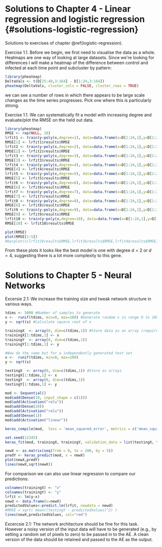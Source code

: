 # Solutions to Chapter 4 - Linear regression and logistic regression {#solutions-logistic-regression}

Solutions to exercises of chapter \@ref(logistic-regression).

Exercise 1.1. Before we begin, we first need to visualise the data as a whole. Heatmaps are one way of looking at large datasets. Since we're looking for differences I will make a heatmap of the difference between control and infected at each time point and subcluster by pattern:


```r
library(pheatmap)
DeltaVals <- t(D[25:48,3:164] - D[1:24,3:164])
pheatmap(DeltaVals, cluster_cols = FALSE, cluster_rows = TRUE)
```
we can see a number of rows in which there appears to be large scale changes as the time series progresses. Pick one where this is particularly strong.

Exercise 1.1. We can systematically fit a model with increasing degree and evaluate/plot the RMSE on the held out data.


```r
library(pheatmap)
RMSE <- rep(NULL, 10)
lrfit1 <- train(y~poly(x,degree=1), data=data.frame(x=D[1:24,1],y=D[1:24,geneindex]), method = "lm")
RMSE[1] <- lrfit1$results$RMSE
lrfit2 <- train(y~poly(x,degree=2), data=data.frame(x=D[1:24,1],y=D[1:24,geneindex]), method = "lm")
RMSE[2] <- lrfit2$results$RMSE
lrfit3 <- train(y~poly(x,degree=3), data=data.frame(x=D[1:24,1],y=D[1:24,geneindex]), method = "lm")
RMSE[3] <- lrfit3$results$RMSE
lrfit4 <- train(y~poly(x,degree=4), data=data.frame(x=D[1:24,1],y=D[1:24,geneindex]), method = "lm")
RMSE[4] <- lrfit4$results$RMSE
lrfit5 <- train(y~poly(x,degree=5), data=data.frame(x=D[1:24,1],y=D[1:24,geneindex]), method = "lm")
RMSE[5] <- lrfit5$results$RMSE
lrfit6 <- train(y~poly(x,degree=6), data=data.frame(x=D[1:24,1],y=D[1:24,geneindex]), method = "lm")
RMSE[6] <- lrfit6$results$RMSE
lrfit7 <- train(y~poly(x,degree=7), data=data.frame(x=D[1:24,1],y=D[1:24,geneindex]), method = "lm")
RMSE[7] <- lrfit7$results$RMSE
lrfit8 <- train(y~poly(x,degree=8), data=data.frame(x=D[1:24,1],y=D[1:24,geneindex]), method = "lm")
RMSE[8] <- lrfit8$results$RMSE
lrfit9 <- train(y~poly(x,degree=9), data=data.frame(x=D[1:24,1],y=D[1:24,geneindex]), method = "lm")
RMSE[9] <- lrfit9$results$RMSE
lrfit10 <- train(y~poly(x,degree=10), data=data.frame(x=D[1:24,1],y=D[1:24,geneindex]), method = "lm")
RMSE[10] <- lrfit10$results$RMSE

plot(RMSE)
plot(RMSE[1:5])
#barplot(c(lrfit2$results$RMSE,lrfit3$results$RMSE,lrfit4$results$RMSE))
```
From these plots it looks like the best model is one with degree $d=2$ or $d=4$, suggesting there is a lot more complexity to this gene.


# Solutions to Chapter 5 - Neural Networks

Excersie 2.1: We increase the training size and tweak network structure in various ways.


```r
tdims <- 5000 #Number of samples to generate
x <-  runif(tdims, min=0, max=100) #Generate random x in range 0 to 100
y <- sqrt(x) #Calculate square root of x

trainingX  <- array(0, dim=c(tdims,1)) #Store data as an array (required by Keras)
trainingX[1:tdims,1] <- x
trainingY  <- array(0, dim=c(tdims,1))
trainingY[1:tdims,1] <- y

#Now do the same but for a independently generated test set
x <-  runif(tdims, min=0, max=100)
y <- sqrt(x)

testingX  <- array(0, dim=c(tdims,1)) #Store as arrays
testingX[1:tdims,1] <- x
testingY  <- array(0, dim=c(tdims,1))
testingY[1:tdims,1] <- y

mod <- Sequential()
mod$add(Dense(10, input_shape = c(1)))
mod$add(Activation("relu"))
mod$add(Dense(20))
mod$add(Activation("relu"))
mod$add(Dense(1))
mod$add(Activation("linear"))

keras_compile(mod,  loss = 'mean_squared_error', metrics = c('mean_squared_error'), optimizer = RMSprop())

set.seed(12345)
keras_fit(mod, trainingX, trainingY, validation_data = list(testingX, testingY), batch_size = 1000, epochs = 450, verbose = 1)

newX <- as.matrix(seq(from = 0, to = 200, by = 5))
predY <- keras_predict(mod, x = newX)
plot(newX,predY)
lines(newX,sqrt(newX))
```

For comparison we can also use linear regression to compare our predictions:


```r
colnames(trainingX) <- "x"
colnames(trainingY) <- "y"
lrfit <- lm(y~x)
newd <- data.frame(x=newX)
predictedValues<-predict.lm(lrfit, newdata = newd)
#RMSE = sqrt( mean((testingY - predictedValues)^2) )
lines(newX,predictedValues, col="red")
```

Excercsie 2.1: The network architecture should be fine for this task. However a noisy version of the input data will have to be generated (e.g., by setting a random set of pixels to zero) to be passed in to the AE. A clean version of the data should be retained and passed to the AE as the output. 


